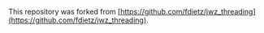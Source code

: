 This repository was forked from [https://github.com/fdietz/jwz_threading](https://github.com/fdietz/jwz_threading).